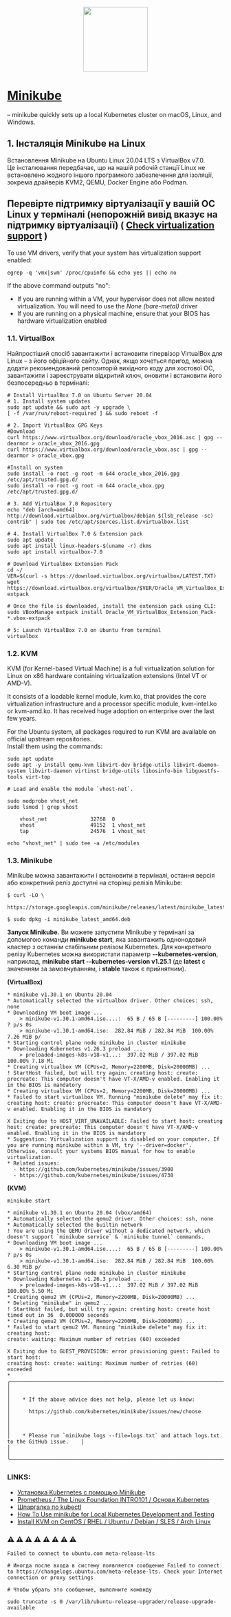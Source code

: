 <p align="center">
  <img src="./.img/Minikube_logo2.png" style="height: 150px;"/>
</p>

# [Minikube](https://minikube.sigs.k8s.io/docs/start/) 
– minikube quickly sets up a local Kubernetes cluster on macOS, Linux, and Windows.

## 1. Інсталяція Minikube на Linux
Встановлення Minikube на Ubuntu Linux 20.04 LTS з VirtualBox v7.0.   
Це інсталювання передбачає, що на нашій робочій станції Linux не встановлено жодного іншого програмного забезпечення для ізоляції, зокрема драйверів KVM2, QEMU, Docker Engine або Podman.  

Перевірте підтримку віртуалізації у вашій ОС Linux у терміналі (непорожній вивід вказує на підтримку віртуалізації) ( [Check virtualization support](https://minikube.sigs.k8s.io/docs/drivers/kvm2/#check-virtualization-support) )
------------------------------------------------------------------------------------------------------------

To use VM drivers, verify that your system has virtualization support enabled:
```
egrep -q 'vmx|svm' /proc/cpuinfo && echo yes || echo no
```
If the above command outputs "no":

-   If you are running within a VM, your hypervisor does not allow nested virtualization. You will need to use the *None (bare-metal)* driver
-   If you are running on a physical machine, ensure that your BIOS has hardware virtualization enabled

### 1.1. VirtualBox
Найпростіший спосіб завантажити і встановити гіпервізор VirtualBox для Linux – з його офіційного сайту. Однак, якщо хочеться пригод, можна додати рекомендований репозиторій вихідного коду для хостової ОС, завантажити і зареєструвати відкритий ключ, оновити і встановити його безпосередньо в терміналі: 
```console
# Install VirtualBox 7.0 on Ubuntu Server 20.04
# 1. Install system updates
sudo apt update && sudo apt -y upgrade \
[ -f /var/run/reboot-required ] && sudo reboot -f

# 2. Import VirtualBox GPG Keys
#Download
curl https://www.virtualbox.org/download/oracle_vbox_2016.asc | gpg --dearmor > oracle_vbox_2016.gpg
curl https://www.virtualbox.org/download/oracle_vbox.asc | gpg --dearmor > oracle_vbox.gpg

#Install on system
sudo install -o root -g root -m 644 oracle_vbox_2016.gpg /etc/apt/trusted.gpg.d/
sudo install -o root -g root -m 644 oracle_vbox.gpg /etc/apt/trusted.gpg.d/

# 3. Add VirtualBox 7.0 Repository
echo "deb [arch=amd64] http://download.virtualbox.org/virtualbox/debian $(lsb_release -sc) contrib" | sudo tee /etc/apt/sources.list.d/virtualbox.list

# 4. Install VirtualBox 7.0 & Extension pack
sudo apt update
sudo apt install linux-headers-$(uname -r) dkms
sudo apt install virtualbox-7.0

# Download VirtualBox Extension Pack
cd ~/
VER=$(curl -s https://download.virtualbox.org/virtualbox/LATEST.TXT)
wget https://download.virtualbox.org/virtualbox/$VER/Oracle_VM_VirtualBox_Extension_Pack-$VER.vbox-extpack

# Once the file is downloaded, install the extension pack using CLI:
sudo VBoxManage extpack install Oracle_VM_VirtualBox_Extension_Pack-*.vbox-extpack

# 5: Launch VirtualBox 7.0 on Ubuntu from terminal
virtualbox
```

### 1.2. KVM
KVM (for Kernel-based Virtual Machine) is a full virtualization solution for Linux on x86 hardware containing virtualization extensions (Intel VT or AMD-V).  

It consists of a loadable kernel module, kvm.ko, that provides the core virtualization infrastructure and a processor specific module, kvm-intel.ko or kvm-amd.ko. It has received huge adoption on enterprise over the last few years.  

For the Ubuntu system, all packages required to run KVM are available on official upstream repositories.  
Install them using the commands:  
```console
sudo apt update
sudo apt -y install qemu-kvm libvirt-dev bridge-utils libvirt-daemon-system libvirt-daemon virtinst bridge-utils libosinfo-bin libguestfs-tools virt-top

# Load and enable the module `vhost-net`.

sudo modprobe vhost_net
sudo lsmod | grep vhost

    vhost_net              32768  0
    vhost                  49152  1 vhost_net
    tap                    24576  1 vhost_net

echo "vhost_net" | sudo tee -a /etc/modules
```

### 1.3. Minikube
Minikube можна завантажити і встановити в терміналі, остання версія або конкретний реліз доступні на сторінці релізів Minikube:
```console
$ curl -LO \
  https://storage.googleapis.com/minikube/releases/latest/minikube_latest_amd64.deb

$ sudo dpkg -i minikube_latest_amd64.deb
```

**Запуск Minikube.**
Ви можете запустити Minikube у терміналі за допомогою команди **minikube start**, яка завантажить однонодовий кластер з останнім стабільним релізом Kubernetes. Для конкретного релізу Kubernetes можна використати параметр **--kubernetes-version**, наприклад, **minikube start --kubernetes-version v1.25.1** (де **latest** є значенням за замовчуванням, і **stable** також є прийнятним).

**(VirtualBox)**
```console
* minikube v1.30.1 on Ubuntu 20.04
* Automatically selected the virtualbox driver. Other choices: ssh, none
* Downloading VM boot image ...
    > minikube-v1.30.1-amd64.iso....:  65 B / 65 B [---------] 100.00% ? p/s 0s
    > minikube-v1.30.1-amd64.iso:  282.84 MiB / 282.84 MiB  100.00% 7.26 MiB p/
* Starting control plane node minikube in cluster minikube
* Downloading Kubernetes v1.26.3 preload ...
    > preloaded-images-k8s-v18-v1...:  397.02 MiB / 397.02 MiB  100.00% 7.18 Mi
* Creating virtualbox VM (CPUs=2, Memory=2200MB, Disk=20000MB) ...
! StartHost failed, but will try again: creating host: create: precreate: This computer doesn't have VT-X/AMD-v enabled. Enabling it in the BIOS is mandatory
* Creating virtualbox VM (CPUs=2, Memory=2200MB, Disk=20000MB) ...
* Failed to start virtualbox VM. Running "minikube delete" may fix it: creating host: create: precreate: This computer doesn't have VT-X/AMD-v enabled. Enabling it in the BIOS is mandatory

X Exiting due to HOST_VIRT_UNAVAILABLE: Failed to start host: creating host: create: precreate: This computer doesn't have VT-X/AMD-v enabled. Enabling it in the BIOS is mandatory
* Suggestion: Virtualization support is disabled on your computer. If you are running minikube within a VM, try '--driver=docker'. Otherwise, consult your systems BIOS manual for how to enable virtualization.
* Related issues:
  - https://github.com/kubernetes/minikube/issues/3900
  - https://github.com/kubernetes/minikube/issues/4730
```



**(KVM)**
```console
minikube start

* minikube v1.30.1 on Ubuntu 20.04 (vbox/amd64)
* Automatically selected the qemu2 driver. Other choices: ssh, none
* Automatically selected the builtin network
! You are using the QEMU driver without a dedicated network, which doesn't support `minikube service` & `minikube tunnel` commands.
* Downloading VM boot image ...
    > minikube-v1.30.1-amd64.iso....:  65 B / 65 B [---------] 100.00% ? p/s 0s
    > minikube-v1.30.1-amd64.iso:  282.84 MiB / 282.84 MiB  100.00% 6.30 MiB p/
* Starting control plane node minikube in cluster minikube
* Downloading Kubernetes v1.26.3 preload ...
    > preloaded-images-k8s-v18-v1...:  397.02 MiB / 397.02 MiB  100.00% 5.50 Mi
* Creating qemu2 VM (CPUs=2, Memory=2200MB, Disk=20000MB) ...
* Deleting "minikube" in qemu2 ...
! StartHost failed, but will try again: creating host: create host timed out in 36  0.000000 seconds
* Creating qemu2 VM (CPUs=2, Memory=2200MB, Disk=20000MB) ...
* Failed to start qemu2 VM. Running "minikube delete" may fix it: creating host:  
create: waiting: Maximum number of retries (60) exceeded

X Exiting due to GUEST_PROVISION: error provisioning guest: Failed to start host:                                                                                                                         
creating host: create: waiting: Maximum number of retries (60) exceeded
*
╭─────────────────────────────────────────────────────────────────────────────────────────────╮
│                                                                                             │
│    * If the above advice does not help, please let us know:                                 │
│      https://github.com/kubernetes/minikube/issues/new/choose                               │
│                                                                                             │
│    * Please run `minikube logs --file=logs.txt` and attach logs.txt to the GitHub issue.    │
│                                                                                             │
╰─────────────────────────────────────────────────────────────────────────────────────────────╯

```



### LINKS:
- [Установка Kubernetes с помощью Minikube](https://kubernetes.io/ru/docs/setup/learning-environment/minikube/)
- [Prometheus / The Linux Foundation INTRO101 / Основи Kubernetes](https://apps.prometheus.org.ua/learning/course/course-v1:LinuxFoundation+INTRO101+2023_T1/home)
- [Шпаргалка по kubectl](https://kubernetes.io/ru/docs/reference/kubectl/cheatsheet/)
- [How To Use minikube for Local Kubernetes Development and Testing](https://www.digitalocean.com/community/tutorials/how-to-use-minikube-for-local-kubernetes-development-and-testing)
- [Install KVM on CentOS / RHEL / Ubuntu / Debian / SLES / Arch Linux](https://computingforgeeks.com/install-kvm-centos-rhel-ubuntu-debian-sles-arch/)


### :warning: :warning: :warning: :warning: :warning: :warning: :warning: :warning:
```console
Failed to connect to ubuntu.com meta-release-lts

# Иногда после входа в систему появляется сообщение Failed to connect to https://changelogs.ubuntu.com/meta-release-lts. Check your Internet connection or proxy settings

# Чтобы убрать это сообщение, выполните команду

sudo truncate -s 0 /var/lib/ubuntu-release-upgrader/release-upgrade-available
```